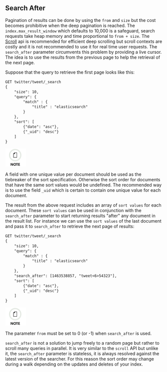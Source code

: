 ## Search After

Pagination of results can be done by using the `from` and `size` but the cost becomes prohibitive when the deep pagination is reached. The `index.max_result_window` which defaults to 10,000 is a safeguard, search requests take heap memory and time proportional to `from + size`. The [Scroll](search-request-scroll.html) api is recommended for efficient deep scrolling but scroll contexts are costly and it is not recommended to use it for real time user requests. The `search_after` parameter circumvents this problem by providing a live cursor. The idea is to use the results from the previous page to help the retrieval of the next page.

Suppose that the query to retrieve the first page looks like this:
    
    
    GET twitter/tweet/_search
    {
        "size": 10,
        "query": {
            "match" : {
                "title" : "elasticsearch"
            }
        },
        "sort": [
            {"date": "asc"},
            {"_uid": "desc"}
        ]
    }

![Note](/images/icons/note.png)

A field with one unique value per document should be used as the tiebreaker of the sort specification. Otherwise the sort order for documents that have the same sort values would be undefined. The recommended way is to use the field `_uid` which is certain to contain one unique value for each document.

The result from the above request includes an array of `sort values` for each document. These `sort values` can be used in conjunction with the `search_after` parameter to start returning results "after" any document in the result list. For instance we can use the `sort values` of the last document and pass it to `search_after` to retrieve the next page of results:
    
    
    GET twitter/tweet/_search
    {
        "size": 10,
        "query": {
            "match" : {
                "title" : "elasticsearch"
            }
        },
        "search_after": [1463538857, "tweet<6>54323"],
        "sort": [
            {"date": "asc"},
            {"_uid": "desc"}
        ]
    }

![Note](/images/icons/note.png)

The parameter `from` must be set to 0 (or -1) when `search_after` is used.

`search_after` is not a solution to jump freely to a random page but rather to scroll many queries in parallel. It is very similar to the `scroll` API but unlike it, the `search_after` parameter is stateless, it is always resolved against the latest version of the searcher. For this reason the sort order may change during a walk depending on the updates and deletes of your index.
